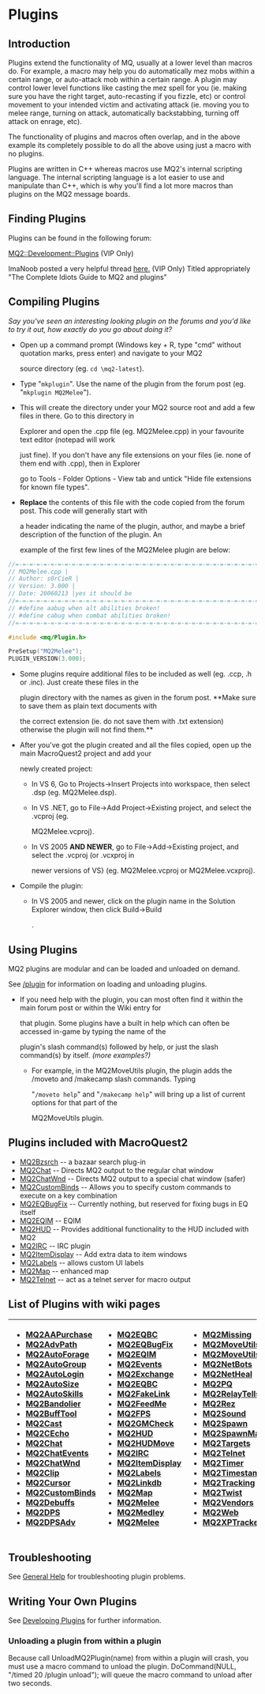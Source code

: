 # Plugins

## Introduction

Plugins extend the functionality of MQ, usually at a lower level than macros do. For example, a macro may help you do automatically mez mobs within a certain range, or auto-attack mob within a certain range. A plugin may control lower level functions like casting the mez spell for you (ie. making sure you have the right target, auto-recasting if you fizzle, etc\) or control movement to your intended victim and activating attack \(ie. moving you to melee range, turning on attack, automatically backstabbing, turning off attack on enrage, etc).

The functionality of plugins and macros often overlap, and in the above example its completely possible to do all the above using just a macro with no plugins.

Plugins are written in C++ whereas macros use MQ2's internal scripting language. The internal scripting language is a lot easier to use and manipulate than C++, which is why you'll find a lot more macros than plugins on the MQ2 message boards.

## Finding Plugins

Plugins can be found in the following forum:

[MQ2::Development::Plugins](https://macroquest2.org/phpBB3/viewforum.php?f=31) (VIP Only)

ImaNoob posted a very helpful thread [here.](https://macroquest2.com/phpBB3/viewtopic.php?f=31&t=6310) (VIP Only) Titled appropriately "The Complete Idiots Guide to MQ2 and plugins"

## Compiling Plugins

_Say you've seen an interesting looking plugin on the forums and you'd like to try it out, how exactly do you go about doing it?_

* Open up a command prompt (Windows key + R, type "cmd" without quotation marks, press enter) and navigate to your MQ2

  source directory (eg. `cd \mq2-latest`).

* Type "`mkplugin`". Use the name of the plugin from the forum post (eg. "`mkplugin MQ2Melee`").
* This will create the directory under your MQ2 source root and add a few files in there. Go to this directory in

  Explorer and open the .cpp file (eg. MQ2Melee.cpp) in your favourite text editor \(notepad will work

  just fine\). If you don't have any file extensions on your files (ie. none of them end with .cpp), then in Explorer

  go to Tools - Folder Options - View tab and untick "Hide file extensions for known file types".

* **Replace** the contents of this file with the code copied from the forum post. This code will generally start with

  a header indicating the name of the plugin, author, and maybe a brief description of the function of the plugin. An

  example of the first few lines of the MQ2Melee plugin are below:

```c++
//=-=-=-=-=-=-=-=-=-=-=-=-=-=-=-=-=-=-=-=-=-=-=-=-=-=-=-=-=-=-=-=-=-=-=-=-=//
// MQ2Melee.cpp |
// Author: s0rCieR |
// Version: 3.000 |
// Date: 20060213 |yes it should be
//=-=-=-=-=-=-=-=-=-=-=-=-=-=-=-=-=-=-=-=-=-=-=-=-=-=-=-=-=-=-=-=-=-=-=-=-=//
// #define aabug when alt abilities broken!
// #define cabug when combat abilities broken!
//=-=-=-=-=-=-=-=-=-=-=-=-=-=-=-=-=-=-=-=-=-=-=-=-=-=-=-=-=-=-=-=-=-=-=-=-=//

#include <mq/Plugin.h>

PreSetup("MQ2Melee");
PLUGIN_VERSION(3.000);
```

* Some plugins require additional files to be included as well (eg. .ccp, .h or .inc). Just create these files in the

  plugin directory with the names as given in the forum post. \*\*Make sure to save them as plain text documents with

  the correct extension (ie. do not save them with .txt extension) otherwise the plugin will not find them.\*\*

* After you've got the plugin created and all the files copied, open up the main MacroQuest2 project and add your

  newly created project:

  * In VS 6, Go to Projects-&gt;Insert Projects into workspace, then select .dsp (eg. MQ2Melee.dsp).
  * In VS .NET, go to File-&gt;Add Project-&gt;Existing project, and select the .vcproj \(eg.

    MQ2Melee.vcproj\).

  * In VS 2005 **AND NEWER**, go to File-&gt;Add-&gt;Existing project, and select the .vcproj \(or .vcxproj in

    newer versions of VS} (eg. MQ2Melee.vcproj or MQ2Melee.vcxproj).

* Compile the plugin:
  * In VS 2005 and newer, click on the plugin name in the Solution Explorer window, then click Build-&gt;Build

    .

## Using Plugins

MQ2 plugins are modular and can be loaded and unloaded on demand.

See [/plugin](../reference/commands/plugin.md) for information on loading and unloading plugins.

* If you need help with the plugin, you can most often find it within the main forum post or within the Wiki entry for

  that plugin. Some plugins have a built in help which can often be accessed in-game by typing the name of the

  plugin's slash command(s\) followed by help, or just the slash command\(s\) by itself. _\(more examples?)_

  * For example, in the MQ2MoveUtils plugin, the plugin adds the /moveto and /makecamp slash commands. Typing

    "`/moveto help`" and "`/makecamp help`" will bring up a list of current options for that part of the

    MQ2MoveUtils plugin.

## Plugins included with MacroQuest2

* [MQ2Bzsrch](../plugins/core-plugins/mq2bzsrch/) -- a bazaar search plug-in
* [MQ2Chat](../plugins/core-plugins/mq2chat.md) -- Directs MQ2 output to the regular chat window
* [MQ2ChatWnd](../plugins/core-plugins/mq2chatwnd/) -- Directs MQ2 output to a special chat window (safer)
* [MQ2CustomBinds](../plugins/core-plugins/mq2custombinds/) -- Allows you to specify custom commands to execute on a key combination
* [MQ2EQBugFix](../plugins/core-plugins/mq2eqbugfix.md) -- Currently nothing, but reserved for fixing bugs in EQ itself
* [MQ2EQIM](../plugins/discontinued/mq2eqim/) -- EQIM
* [MQ2HUD](../plugins/core-plugins/mq2hud/) -- Provides additional functionality to the HUD included with MQ2
* [MQ2IRC](../plugins/discontinued/mq2irc/) -- IRC plugin
* [MQ2ItemDisplay](../plugins/core-plugins/mq2itemdisplay/) -- Add extra data to item windows
* [MQ2Labels](../plugins/core-plugins/mq2labels.md) -- allows custom UI labels
* [MQ2Map](../plugins/core-plugins/mq2map/) -- enhanced map
* [MQ2Telnet](../plugins/discontinued/mq2telnet/) -- act as a telnet server for macro output

## List of Plugins with wiki pages

<table>
  <thead>
    <tr>
      <th style="text-align:left">
        <ul>
          <li><a href="../plugins/community-plugins/mq2aapurchase.md">MQ2AAPurchase</a>
          </li>
          <li><a href="../plugins/community-plugins/mq2advpath.md">MQ2AdvPath</a>
          </li>
          <li><a href="../plugins/community-plugins/mq2autoforage.md">MQ2AutoForage</a>
          </li>
          <li><a href="../plugins/community-plugins/mq2autogroup.md">MQ2AutoGroup</a>
          </li>
          <li><a href="../plugins/core-plugins/mq2autologin.md">MQ2AutoLogin</a>
          </li>
          <li><a href="../plugins/community-plugins/mq2autosize.md">MQ2AutoSize</a>
          </li>
          <li><a href="../plugins/community-plugins/mq2autoskills.md">MQ2AutoSkills</a>
          </li>
          <li><a href="../plugins/community-plugins/mq2bandolier.md">MQ2Bandolier</a>
          </li>
          <li><a href="../plugins/community-plugins/mq2bufftool.md">MQ2BuffTool</a>
          </li>
          <li><a href="../plugins/community-plugins/mq2cast.md">MQ2Cast</a>
          </li>
          <li><a href>MQ2CEcho</a>
          </li>
          <li><a href="../plugins/core-plugins/mq2chat.md">MQ2Chat</a>
          </li>
          <li><a href="../plugins/community-plugins/mq2chatevents.md">MQ2ChatEvents</a>
          </li>
          <li><a href="../plugins/core-plugins/mq2chatwnd/">MQ2ChatWnd</a>
          </li>
          <li><a href="../plugins/community-plugins/mq2clip.md">MQ2Clip</a>
          </li>
          <li><a href="../plugins/community-plugins/mq2cursor.md">MQ2Cursor</a>
          </li>
          <li><a href="../plugins/core-plugins/mq2custombinds/">MQ2CustomBinds</a>
          </li>
          <li><a href="../plugins/community-plugins/mq2debuffs.md">MQ2Debuffs</a>
          </li>
          <li><a href="../plugins/community-plugins/mq2dps.md">MQ2DPS</a>
          </li>
          <li><a href="../plugins/community-plugins/mq2dpsadv.md">MQ2DPSAdv</a>
          </li>
        </ul>
      </th>
      <th style="text-align:left">
        <ul>
          <li><a href="../plugins/community-plugins/mq2eqbc/">MQ2EQBC</a>
          </li>
          <li><a href="../plugins/core-plugins/mq2eqbugfix.md">MQ2EQBugFix</a>
          </li>
          <li><a href="../plugins/discontinued/mq2eqim/">MQ2EQIM</a>
          </li>
          <li><a href="../plugins/community-plugins/mq2events.md">MQ2Events</a>
          </li>
          <li><a href="../plugins/community-plugins/mq2exchange.md">MQ2Exchange</a>
          </li>
          <li><a href="../plugins/community-plugins/mq2eqbc/">MQ2EQBC</a>
          </li>
          <li><a href="../plugins/community-plugins/mq2fakelink.md">MQ2FakeLink</a>
          </li>
          <li><a href="../plugins/community-plugins/mq2feedme.md">MQ2FeedMe</a>
          </li>
          <li><a href="../plugins/discontinued/mq2fps/">MQ2FPS</a>
          </li>
          <li><a href="../plugins/community-plugins/mq2gmcheck.md">MQ2GMCheck</a>
          </li>
          <li><a href="../plugins/core-plugins/mq2hud/">MQ2HUD</a>
          </li>
          <li><a href="../plugins/community-plugins/mq2hudmove.md">MQ2HUDMove</a>
          </li>
          <li><a href="../plugins/discontinued/mq2irc/">MQ2IRC</a>
          </li>
          <li><a href="../plugins/core-plugins/mq2itemdisplay/">MQ2ItemDisplay</a>
          </li>
          <li><a href="../plugins/core-plugins/mq2labels.md">MQ2Labels</a>
          </li>
          <li><a href="../plugins/community-plugins/mq2linkdb.md">MQ2Linkdb</a>
          </li>
          <li><a href="../plugins/core-plugins/mq2map/">MQ2Map</a>
          </li>
          <li><a href="../plugins/community-plugins/mq2melee.md">MQ2Melee</a>
          </li>
          <li><a href="../plugins/community-plugins/mq2medley.md">MQ2Medley</a>
          </li>
          <li><a href="../plugins/community-plugins/mq2melee.md">MQ2Melee</a>
          </li>
        </ul>
      </th>
      <th style="text-align:left">
        <ul>
          <li><a href="../plugins/community-plugins/mq2missing.md">MQ2Missing</a>
          </li>
          <li><a href="../plugins/community-plugins/mq2moveutils/">MQ2MoveUtils</a>
          </li>
          <li><a href="MQ2MoveUtils:v11">MQ2MoveUtils:v11</a>
          </li>
          <li><a href="../plugins/community-plugins/mq2netbots.md">MQ2NetBots</a>
          </li>
          <li><a href="../plugins/community-plugins/mq2netheal.md">MQ2NetHeal</a>
          </li>
          <li><a href="../plugins/community-plugins/mq2pq.md">MQ2PQ</a>
          </li>
          <li><a href="../plugins/community-plugins/mq2relaytells.md">MQ2RelayTells</a>
          </li>
          <li><a href="../plugins/community-plugins/mq2rez.md">MQ2Rez</a>
          </li>
          <li><a href="../plugins/community-plugins/mq2sound.md">MQ2Sound</a>
          </li>
          <li><a href="../plugins/community-plugins/mq2spawn.md">MQ2Spawn</a>
          </li>
          <li><a href="../plugins/community-plugins/mq2spawnmaster.md">MQ2SpawnMaster</a>
          </li>
          <li><a href="../plugins/community-plugins/mq2targets.md">MQ2Targets</a>
          </li>
          <li><a href="../plugins/discontinued/mq2telnet/">MQ2Telnet</a>
          </li>
          <li><a href="../plugins/community-plugins/mq2timer.md">MQ2Timer</a>
          </li>
          <li><a href="../plugins/community-plugins/mq2timestamp.md">MQ2Timestamp</a>
          </li>
          <li><a href="../plugins/community-plugins/mq2tracking.md">MQ2Tracking</a>
          </li>
          <li><a href="../plugins/community-plugins/mq2twist/">MQ2Twist</a>
          </li>
          <li><a href="../plugins/community-plugins/mq2vendors.md">MQ2Vendors</a>
          </li>
          <li><a href="../plugins/discontinued/mq2web.md">MQ2Web</a>
          </li>
          <li><a href="../plugins/community-plugins/mq2xptracker.md">MQ2XPTracker</a>
          </li>
        </ul>
      </th>
    </tr>
  </thead>
  <tbody></tbody>
</table>

## Troubleshooting

See [General Help](./general-help.md) for troubleshooting plugin problems.

## Writing Your Own Plugins

See [Developing Plugins](./developing/) for further information.

### Unloading a plugin from within a plugin

Because call UnloadMQ2Plugin(name\) from within a plugin will crash, you must use a macro command to unload the plugin. DoCommand\(NULL, "/timed 20 /plugin unload"); will queue the macro command to unload after two seconds.

